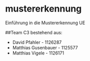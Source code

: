 mustererkennung
===============

Einführung in die Mustererkennung UE

##Team C3
bestehend aus:
* David Pfahler - 1126287
* Matthias Gusenbauer - 1125577
* Matthias Vigele - 1126171
